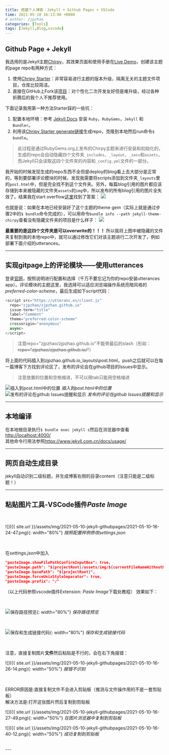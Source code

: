 ```yaml
---
title: 搭建个人博客：Jekyll + Github Pages + VSCode
time: 2021-05-10 16:13:00 +0800
# author: zjpzhao
categories: [Tools]
tags: [Jekyll,Blog,vscode]
---
```


## Github Page + Jekyll
我选用的是Jekyll主题[Chirpy](https://github.com/cotes2020/jekyll-theme-chirpy)，其效果页面和使用手册在[Live Demo](https://chirpy.cotes.info/)，创建该主题的page repo有两种方式：
1. 使用[Chripy Starter](https://github.com/cotes2020/chirpy-starter)：非常容易进行主题的版本升级，隔离无关的主题文件项目，仓库比较简洁。
2. 直接在GitHub上Fork该[项目](https://github.com/cotes2020/jekyll-theme-chirpy)：对个性化二次开发友好但是难升级，经过各种折腾后的我个人不推荐使用。 

下面记录我用第一种方法Starter踩的一些坑：
1. 配置本地环境：参考 [Jekyll Docs](https://jekyllrb.com/docs/installation/) 安装 `Ruby`，`RubyGems`，`Jekyll` 和 `Bundler`。
2. 利用该[Chripy Starter generate链接](https://github.com/cotes2020/chirpy-starter/generate)生成repo，克隆到本地然后run命令`$ bundle`。
>此过程是通过RubyGems.org上发布的Chirpy主题来进行安装和初始化的，生成的repo会自动隐藏四个文件夹`_includes`、`_layout`、`_sass`和`assets`，而Jekyll只会读取这四个文件夹的内容和`_config.yml`文件的一部分。

我开始的时候发现生成的repo东西不全但是deploy的blog看上去大部分是正常的，等到要部署评论模块的时候，发现我需要将scripts添加到文件夹`_layouts`里的`post.html`中，但是完全找不到这个文件夹。另外，每篇blog引用的图片都应该存储到本来被隐藏的文件夹`assets`的`img`中，所以发布的所有blog引用的图片全失效了。结果我在start overflow[这里](https://stackoverflow.com/questions/44556609/jekyll-not-generating-folders)找到了答案：
![](/assets/img/2021-05-10-jekyll-githubpages/2021-11-02-20-37-59.png)

也就是说：如果在本地已经安装好了这个主题的theme gem（实际上就是通过步骤2中的`$ bundle`命令完成的），可以用命令`bundle info --path jekyll-theme-chirpy`查看没有隐藏文件夹的项目是什么样子：
![](/assets/img/2021-05-10-jekyll-githubpages/2021-11-02-20-19-39.png)

**最重要的是这四个文件夹是可以overwrite的！！！** 
所以我将上图中被隐藏的文件夹复制到我的本地repo中，就可以通过修改它们对该主题进行二次开发了，例如部署下面介绍的utterances。

---

## 实现gitpage上的评论模块——使用utterances
登录[官网](https://utteranc.es/)，按照说明进行配置和选择（千万不要忘记为你的repo安装utterances app）。评论模块的主题这里，我选择可以适应浏览端操作系统亮暗风格的*preferred-color-scheme*，最后生成如下script代码：

```javascript
<script src="https://utteranc.es/client.js"
  repo="zjpzhao/zjpzhao.github.io"
  issue-term="title"
  label="Comment"
  theme="preferred-color-scheme"
  crossorigin="anonymous"
  async>
</script>
```

>注意repo="zjpzhao/zjpzhao.github.io"不能带最后的slash（形如：~~repo="zjpzhao/zjpzhao.github.io/"~~） 

将上面的代码插入到zjpzhao.github.io\_layouts\post.html，push之后就可以在每一篇博客下方找到评论区了，发布的评论会在github项目的Issues中显示。
> 注意放置的位置和空格缩进，不可以用tab只能用空格缩进

![插入到post.html中的位置](/assets/img/2021-05-10-jekyll-githubpages/2021-11-02-19-55-52.png)
_插入到post.html中的位置_
![发布的评论在github Issues提醒和显示](/assets/img/2021-05-10-jekyll-githubpages/2021-11-02-20-07-43.png)
_发布的评论在github Issues提醒和显示_

---

## 本地编译
在本地根目录执行`$ bundle exec jekyll s`然后在浏览器中查看<http://localhost:4000/>  
其他命令行用法参照<https://www.jekyll.com.cn/docs/usage/>

---

## 网页自动生成目录
jekyll自动识别二级标题，并生成博客右侧的目录content（注意只能是二级标题！）

---




## 粘贴图片工具-VSCode插件*Paste Image*
<br>

![]({{ site.url }}/assets/img/2021-05-10-jekyll-githubpages/2021-05-10-16-24-47.png){: width="80%"}
_按照配置样例修改settings.json_

<br>

在*settings.json*中加入
```json
"pasteImage.showFilePathConfirmInputBox": true,
"pasteImage.path": "${projectRoot}/assets/img/${currentFileNameWithoutExt}",
"pasteImage.basePath": "${projectRoot}",
"pasteImage.forceUnixStyleSeparator": true,
"pasteImage.prefix": "/"
```
（以上代码参照vscode插件Extension: *Paste Image*下载处教程）
效果如下：

<br>

![保存路径预览](/assets/img/2021-05-10-jekyll-githubpages/2021-05-10-16-24-17.png){: width="80%"}
_保存路径预览_

<br>

![保存和生成链接代码](/assets/img/2021-05-10-jekyll-githubpages/2021-05-10-16-24-34.png){: width="80%"}
_保存和生成链接代码_

<br>

注意，直接复制图片**文件**然后粘贴是不行的，会在右下角报错：

![]({{ site.url }}/assets/img/2021-05-10-jekyll-githubpages/2021-05-10-16-26-14.png){: width="50%"}
_报错不识别_

<br>

ERROR原因是:直接复制文件不会进入剪贴板（推测与文件操作用的不是一套剪贴板）  
解决方法是:打开这张图片然后复制到剪贴板

![]({{ site.url }}/assets/img/2021-05-10-jekyll-githubpages/2021-05-10-16-27-49.png){: width="50%"}
_在图片浏览器中复制到剪贴板_

![]({{ site.url }}/assets/img/2021-05-10-jekyll-githubpages/2021-05-10-16-40-12.png){: width="50%"}
_成功复制到剪贴板_

<br>
---
